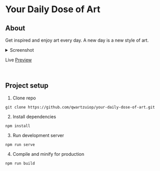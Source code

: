 # Your Daily Dose of Art

## About
Get inspired and enjoy art every day. A new day is a new style of art.

<details>
    <summary>Screenshot</summary>

![Image Preview](https://pavelgolyshev.dev/img/your-daily-dose-of-art.webp)

</details>

Live [Preview](https://pavelgolyshev.dev/your-daily-dose-of-art/)

<br>

## Project setup

1. Clone repo
```
git clone https://github.com/qwartzuiop/your-daily-dose-of-art.git
```

2. Install dependencies
```
npm install
```

3. Run development server
```
npm run serve
```

4. Compile and minify for production
```
npm run build
```